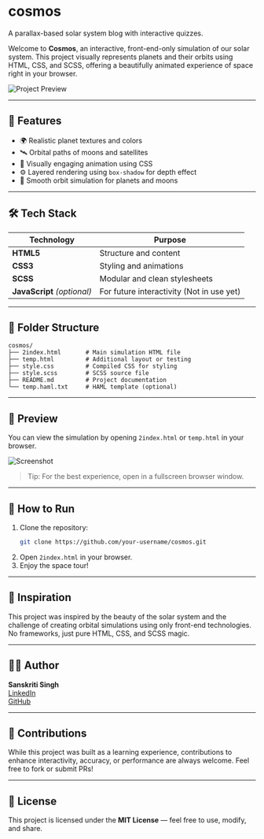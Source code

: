 # cosmos
A parallax-based solar system blog with interactive quizzes.


Welcome to **Cosmos**, an interactive, front-end-only simulation of our solar system. This project visually represents planets and their orbits using HTML, CSS, and SCSS, offering a beautifully animated experience of space right in your browser.

![Project Preview](./preview.png)

---

## 🚀 Features

- 🌍 Realistic planet textures and colors  
- 🛰️ Orbital paths of moons and satellites  
- 🌌 Visually engaging animation using CSS  
- ⚙️ Layered rendering using `box-shadow` for depth effect  
- 🎥 Smooth orbit simulation for planets and moons  

---

## 🛠 Tech Stack

| Technology | Purpose                        |
|------------|--------------------------------|
| **HTML5**  | Structure and content          |
| **CSS3**   | Styling and animations         |
| **SCSS**   | Modular and clean stylesheets  |
| **JavaScript** *(optional)* | For future interactivity (Not in use yet) |

---

## 📂 Folder Structure

```
cosmos/
├── 2index.html       # Main simulation HTML file
├── temp.html         # Additional layout or testing
├── style.css         # Compiled CSS for styling
├── style.scss        # SCSS source file
├── README.md         # Project documentation
└── temp.haml.txt     # HAML template (optional)
```

---

## 📸 Preview

You can view the simulation by opening `2index.html` or `temp.html` in your browser.

![Screenshot](./preview2.png)

> Tip: For the best experience, open in a fullscreen browser window.

---

## 📌 How to Run

1. Clone the repository:
   ```bash
   git clone https://github.com/your-username/cosmos.git
   ```
2. Open `2index.html` in your browser.
3. Enjoy the space tour!

---

## 🧠 Inspiration

This project was inspired by the beauty of the solar system and the challenge of creating orbital simulations using only front-end technologies. No frameworks, just pure HTML, CSS, and SCSS magic.

---

## 👨‍💻 Author

**Sanskriti Singh**  
[LinkedIn](https://www.linkedin.com/in/itirksnasingh/)  
[GitHub](https://github.com/itirksnasingh)

---

## 🌟 Contributions

While this project was built as a learning experience, contributions to enhance interactivity, accuracy, or performance are always welcome. Feel free to fork or submit PRs!

---

## 📄 License

This project is licensed under the **MIT License** — feel free to use, modify, and share.
